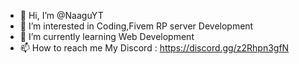 - 👋 Hi, I’m @NaaguYT
- 👀 I’m interested in Coding,Fivem RP server Development 
- 🌱 I’m currently learning Web Development
- 📫 How to reach me My Discord : https://discord.gg/z2Rhpn3gfN

<!---
NaaguYT/NaaguYT is a ✨ special ✨ repository because its `README.md` (this file) appears on your GitHub profile.
You can click the Preview link to take a look at your changes.
--->
